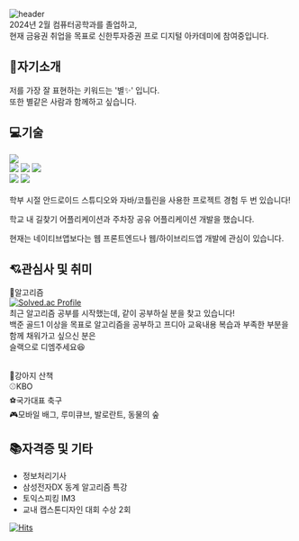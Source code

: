![header](https://capsule-render.vercel.app/api?type=venom&color=ffc0cb&height=300&section=header&text=안녕하세요,%20박경진%20입니다😊%20&fontSize=35)  
2024년 2월 컴퓨터공학과를 졸업하고,   
현재 금융권 취업을 목표로 신한투자증권 프로 디지털 아카데미에 참여중입니다.  

## 👀자기소개
저를 가장 잘 표현하는 키워드는 '별✨' 입니다.  
또한 별같은 사람과 함께하고 싶습니다.  


## 💻기술
<!--
<img src="https://img.shields.io/badge/아이콘내용-바탕색?style=flat&logo=로고이름&logoColor=white"/>
-->
<div>
    <img src="https://img.shields.io/badge/Java-007396?style=flat&logo=openjdk&logoColor=white" />  
</div>
<div> 
    <img src="https://img.shields.io/badge/androidstudio-3DDC84?style=flat&logo=androidstudio&logoColor=white"/> 
    <img src="https://img.shields.io/badge/eclipseide-2C2255?style=flat&logo=eclipseide&logoColor=white"/> 
    <img src="https://img.shields.io/badge/intellijidea-000000?style=flat&logo=intellijidea&logoColor=white"/>  
</div>
<div>
    <img src="https://img.shields.io/badge/figma-F24E1E?style=flat&logo=figma&logoColor=white"/> 
    <img src="https://img.shields.io/badge/notion-000000?style=flat&logo=notion&logoColor=white"/>
</div>  
<br/>
학부 시절 안드로이드 스튜디오와 자바/코틀린을 사용한 프로젝트 경험 두 번 있습니다!  

학교 내 길찾기 어플리케이션과 주차장 공유 어플리케이션 개발을 했습니다.  

현재는 네이티브앱보다는 웹 프론트엔드나 웹/하이브리드앱 개발에 관심이 있습니다. 


## 💘관심사 및 취미
🧩알고리즘  
[![Solved.ac Profile](http://mazassumnida.wtf/api/v2/generate_badge?boj=hellostar)](https://solved.ac/hellostar)  
최근 알고리즘 공부를 시작했는데, 같이 공부하실 분을 찾고 있습니다!  
백준 골드1 이상을 목표로 알고리즘을 공부하고 프디아 교육내용 복습과 부족한 부분을 함께 채워가고 싶으신 분은  
슬랙으로 디엠주세요😆  
<br/>

🐶강아지 산책  
⚾KBO  
⚽국가대표 축구  
🎮모바일 배그, 루미큐브, 발로란트, 동물의 숲  


## 📚자격증 및 기타
- 정보처리기사
- 삼성전자DX 동계 알고리즘 특강
- 토익스피킹 IM3
- 교내 캡스톤디자인 대회 수상 2회

  
[![Hits](https://hits.seeyoufarm.com/api/count/incr/badge.svg?url=https%3A%2F%2Fgithub.com%2Fjanjinn&count_bg=%23A8DAE8&title_bg=%23FFC0CB&icon=&icon_color=%23E7E7E7&title=hits&edge_flat=false)](https://hits.seeyoufarm.com)
